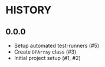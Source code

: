 # HISTORY

## 0.0.0

- Setup automated test-runners (#5)
- Create ``DPArray`` class (#3)
- Initial project setup (#1, #2)
